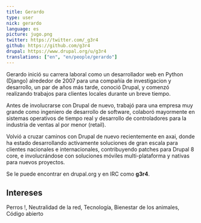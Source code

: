 ```yaml
---
title: Gerardo
type: user
nick: gerardo
language: es
picture: jugo.png
twitter: https://twitter.com/_g3r4
github: https://github.com/g3r4
drupal: https://www.drupal.org/u/g3r4
translations: ["en", "en/people/gerardo"]
---
```


Gerardo inició su carrera laboral como un desarrollador web en Python (Django) alrededor de 2007 para una compañía de investigacion y desarrollo, un par de años más tarde, conoció Drupal, y comenzó realizando trabajos para clientes locales durante un breve tiempo.

Antes de involucrarse con Drupal de nuevo, trabajó para una empresa muy grande como ingeniero de desarrollo de software, colaboró mayormente en sistemas operativos de tiempo real y desarrollo de controladores para la industria de ventas al por menor (retail).

Volvió a cruzar caminos con Drupal de nuevo recientemente en axai, donde ha estado desarrollando activamente soluciones de gran escala para clientes nacionales e internacionales, contribuyendo patches para Drupal 8 core, e involucrándose con soluciones móviles multi-plataforma y nativas para nuevos proyectos.

Se le puede encontrar en drupal.org y en IRC como **g3r4**.

## Intereses
Perros !, Neutralidad de la  red, Tecnología, Bienestar de los animales, Código abierto
